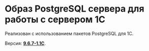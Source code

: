 # Образ PostgreSQL сервера для работы с сервером 1С

Реализован с использованием пакетов PostgreSQL для 1С.

Версия: **[9.6.7-1.1C](https://releases.1c.ru/version_files?nick=AddCompPostgre&ver=9.6.7-1.1C)**.
